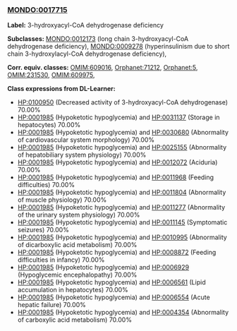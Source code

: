 
### [MONDO:0017715](http://purl.obolibrary.org/obo/MONDO_0017715)
**Label:** 3-hydroxyacyl-CoA dehydrogenase deficiency

**Subclasses:** [MONDO:0012173](http://purl.obolibrary.org/obo/MONDO_0012173) (long chain 3-hydroxyacyl-CoA dehydrogenase deficiency), [MONDO:0009278](http://purl.obolibrary.org/obo/MONDO_0009278) (hyperinsulinism due to short chain 3-hydroxylacyl-CoA dehydrogenase deficiency), 

**Corr. equiv. classes:** [OMIM:609016](http://purl.obolibrary.org/obo/OMIM_609016), [Orphanet:71212](http://www.orpha.net/ORDO/Orphanet_71212), [Orphanet:5](http://www.orpha.net/ORDO/Orphanet_5), [OMIM:231530](http://purl.obolibrary.org/obo/OMIM_231530), [OMIM:609975](http://purl.obolibrary.org/obo/OMIM_609975), 

**Class expressions from DL-Learner:**

- [HP:0100950](http://purl.obolibrary.org/obo/HP_0100950) (Decreased activity of 3-hydroxyacyl-CoA dehydrogenase) 70.00%
- [HP:0001985](http://purl.obolibrary.org/obo/HP_0001985) (Hypoketotic hypoglycemia) and [HP:0031137](http://purl.obolibrary.org/obo/HP_0031137) (Storage in hepatocytes) 70.00%
- [HP:0001985](http://purl.obolibrary.org/obo/HP_0001985) (Hypoketotic hypoglycemia) and [HP:0030680](http://purl.obolibrary.org/obo/HP_0030680) (Abnormality of cardiovascular system morphology) 70.00%
- [HP:0001985](http://purl.obolibrary.org/obo/HP_0001985) (Hypoketotic hypoglycemia) and [HP:0025155](http://purl.obolibrary.org/obo/HP_0025155) (Abnormality of hepatobiliary system physiology) 70.00%
- [HP:0001985](http://purl.obolibrary.org/obo/HP_0001985) (Hypoketotic hypoglycemia) and [HP:0012072](http://purl.obolibrary.org/obo/HP_0012072) (Aciduria) 70.00%
- [HP:0001985](http://purl.obolibrary.org/obo/HP_0001985) (Hypoketotic hypoglycemia) and [HP:0011968](http://purl.obolibrary.org/obo/HP_0011968) (Feeding difficulties) 70.00%
- [HP:0001985](http://purl.obolibrary.org/obo/HP_0001985) (Hypoketotic hypoglycemia) and [HP:0011804](http://purl.obolibrary.org/obo/HP_0011804) (Abnormality of muscle physiology) 70.00%
- [HP:0001985](http://purl.obolibrary.org/obo/HP_0001985) (Hypoketotic hypoglycemia) and [HP:0011277](http://purl.obolibrary.org/obo/HP_0011277) (Abnormality of the urinary system physiology) 70.00%
- [HP:0001985](http://purl.obolibrary.org/obo/HP_0001985) (Hypoketotic hypoglycemia) and [HP:0011145](http://purl.obolibrary.org/obo/HP_0011145) (Symptomatic seizures) 70.00%
- [HP:0001985](http://purl.obolibrary.org/obo/HP_0001985) (Hypoketotic hypoglycemia) and [HP:0010995](http://purl.obolibrary.org/obo/HP_0010995) (Abnormality of dicarboxylic acid metabolism) 70.00%
- [HP:0001985](http://purl.obolibrary.org/obo/HP_0001985) (Hypoketotic hypoglycemia) and [HP:0008872](http://purl.obolibrary.org/obo/HP_0008872) (Feeding difficulties in infancy) 70.00%
- [HP:0001985](http://purl.obolibrary.org/obo/HP_0001985) (Hypoketotic hypoglycemia) and [HP:0006929](http://purl.obolibrary.org/obo/HP_0006929) (Hypoglycemic encephalopathy) 70.00%
- [HP:0001985](http://purl.obolibrary.org/obo/HP_0001985) (Hypoketotic hypoglycemia) and [HP:0006561](http://purl.obolibrary.org/obo/HP_0006561) (Lipid accumulation in hepatocytes) 70.00%
- [HP:0001985](http://purl.obolibrary.org/obo/HP_0001985) (Hypoketotic hypoglycemia) and [HP:0006554](http://purl.obolibrary.org/obo/HP_0006554) (Acute hepatic failure) 70.00%
- [HP:0001985](http://purl.obolibrary.org/obo/HP_0001985) (Hypoketotic hypoglycemia) and [HP:0004354](http://purl.obolibrary.org/obo/HP_0004354) (Abnormality of carboxylic acid metabolism) 70.00%


